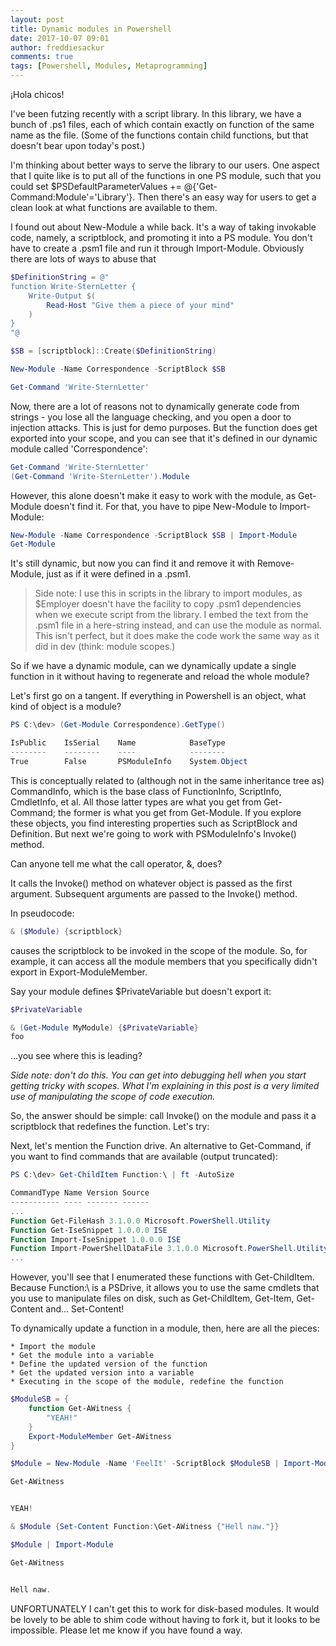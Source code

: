 ```yaml
---
layout: post
title: Dynamic modules in Powershell
date: 2017-10-07 09:01
author: freddiesackur
comments: true
tags: [Powershell, Modules, Metaprogramming]
---
```

¡Hola chicos!

I've been futzing recently with a script library. In this library, we have a bunch of .ps1 files, each of which contain exactly on function of the same name as the file. (Some of the functions contain child functions, but that doesn't bear upon today's post.)

I'm thinking about better ways to serve the library to our users. One aspect that I quite like is to put all of the functions in one PS module, such that you could set $PSDefaultParameterValues += @{'Get-Command:Module'='Library'}. Then there's an easy way for users to get a clean look at what functions are available to them.

I found out about New-Module a while back. It's a way of taking invokable code, namely, a scriptblock, and promoting it into a PS module. You don't have to create a .psm1 file and run it through Import-Module. Obviously there are lots of ways to abuse that <grins>
```powershell
$DefinitionString = @"
function Write-SternLetter {
    Write-Output $(
        Read-Host "Give them a piece of your mind"
    )
}
"@

$SB = [scriptblock]::Create($DefinitionString)

New-Module -Name Correspondence -ScriptBlock $SB

Get-Command 'Write-SternLetter'
```
Now, there are a lot of reasons not to dynamically generate code from strings - you lose all the language checking, and you open a door to injection attacks. This is just for demo purposes. But the function does get exported into your scope, and you can see that it's defined in our dynamic module called 'Correspondence':
```powershell
Get-Command 'Write-SternLetter'
(Get-Command 'Write-SternLetter').Module
```
However, this alone doesn't make it easy to work with the module, as Get-Module doesn't find it. For that, you have to pipe New-Module to Import-Module:
```powershell
New-Module -Name Correspondence -ScriptBlock $SB | Import-Module
Get-Module
```
It's still dynamic, but now you can find it and remove it with Remove-Module, just as if it were defined in a .psm1.

> Side note: I use this in scripts in the library to import modules, as $Employer doesn't have the facility to copy .psm1 dependencies when we execute script from the library. I embed the text from the .psm1 file in a here-string instead, and can use the module as normal. This isn't perfect, but it does make the code work the same way as it did in dev (think: module scopes.)

So if we have a dynamic module, can we dynamically update a single function in it without having to regenerate and reload the whole module?

Let's first go on a tangent. If everything in Powershell is an object, what kind of object is a module?
```powershell
PS C:\dev> (Get-Module Correspondence).GetType()

IsPublic    IsSerial    Name            BaseType
--------    --------    ----            --------
True        False       PSModuleInfo    System.Object
```
This is conceptually related to (although not in the same inheritance tree as) CommandInfo, which is the base class of FunctionInfo, ScriptInfo, CmdletInfo, et al. All those latter types are what you get from Get-Command; the former is what you get from Get-Module. If you explore these objects, you find interesting properties such as ScriptBlock and Definition. But next we're going to work with PSModuleInfo's Invoke() method.

Can anyone tell me what the call operator, &, does?

It calls the Invoke() method on whatever object is passed as the first argument. Subsequent arguments are passed to the Invoke() method.

In pseudocode:
```powershell
& ($Module) {scriptblock}
```
causes the scriptblock to be invoked in the scope of the module. So, for example, it can access all the module members that you specifically didn't export in Export-ModuleMember.

Say your module defines $PrivateVariable but doesn't export it:
```powershell
$PrivateVariable

& (Get-Module MyModule) {$PrivateVariable}
foo
```
...you see where this is leading?

_Side note: don't do this. You can get into debugging hell when you start getting tricky with scopes. What I'm explaining in this post is a very limited use of manipulating the scope of code execution._

So, the answer should be simple: call Invoke() on the module and pass it a scriptblock that redefines the function. Let's try:



Next, let's mention the Function drive. An alternative to Get-Command, if you want to find commands that are available (output truncated):
```powershell
PS C:\dev> Get-ChildItem Function:\ | ft -AutoSize

CommandType Name Version Source
----------- ---- ------- ------
...
Function Get-FileHash 3.1.0.0 Microsoft.PowerShell.Utility
Function Get-IseSnippet 1.0.0.0 ISE
Function Import-IseSnippet 1.0.0.0 ISE
Function Import-PowerShellDataFile 3.1.0.0 Microsoft.PowerShell.Utility
...
```
However, you'll see that I enumerated these functions with Get-ChildItem. Because Function:\ is a PSDrive, it allows you to use the same cmdlets that you use to manipulate files on disk, such as Get-ChildItem, Get-Item, Get-Content and... Set-Content!

To dynamically update a function in a module, then, here are all the pieces:

    * Import the module
    * Get the module into a variable
    * Define the updated version of the function
    * Get the updated version into a variable
    * Executing in the scope of the module, redefine the function

```powershell
$ModuleSB = {
    function Get-AWitness {
        "YEAH!"
    }
    Export-ModuleMember Get-AWitness
}

$Module = New-Module -Name 'FeelIt' -ScriptBlock $ModuleSB | Import-Module -PassThru

Get-AWitness


YEAH!

& $Module {Set-Content Function:\Get-AWitness {"Hell naw."}}

$Module | Import-Module

Get-AWitness


Hell naw.
```

UNFORTUNATELY I can't get this to work for disk-based modules. It would be lovely to be able to shim code without having to fork it, but it looks to be impossible. Please let me know if you have found a way.
